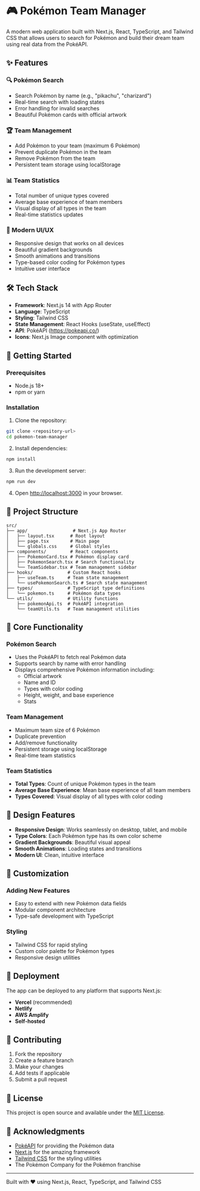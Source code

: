 # 🎮 Pokémon Team Manager

A modern web application built with Next.js, React, TypeScript, and Tailwind CSS that allows users to search for Pokémon and build their dream team using real data from the PokéAPI.

## ✨ Features

### 🔍 Pokémon Search
- Search Pokémon by name (e.g., "pikachu", "charizard")
- Real-time search with loading states
- Error handling for invalid searches
- Beautiful Pokémon cards with official artwork

### 🏆 Team Management
- Add Pokémon to your team (maximum 6 Pokémon)
- Prevent duplicate Pokémon in the team
- Remove Pokémon from the team
- Persistent team storage using localStorage

### 📊 Team Statistics
- Total number of unique types covered
- Average base experience of team members
- Visual display of all types in the team
- Real-time statistics updates

### 🎨 Modern UI/UX
- Responsive design that works on all devices
- Beautiful gradient backgrounds
- Smooth animations and transitions
- Type-based color coding for Pokémon types
- Intuitive user interface

## 🛠️ Tech Stack

- **Framework**: Next.js 14 with App Router
- **Language**: TypeScript
- **Styling**: Tailwind CSS
- **State Management**: React Hooks (useState, useEffect)
- **API**: PokéAPI (https://pokeapi.co/)
- **Icons**: Next.js Image component with optimization

## 🚀 Getting Started

### Prerequisites
- Node.js 18+ 
- npm or yarn

### Installation

1. Clone the repository:
```bash
git clone <repository-url>
cd pokemon-team-manager
```

2. Install dependencies:
```bash
npm install
```

3. Run the development server:
```bash
npm run dev
```

4. Open [http://localhost:3000](http://localhost:3000) in your browser.

## 📁 Project Structure

```
src/
├── app/                 # Next.js App Router
│   ├── layout.tsx      # Root layout
│   ├── page.tsx        # Main page
│   └── globals.css     # Global styles
├── components/         # React components
│   ├── PokemonCard.tsx # Pokémon display card
│   ├── PokemonSearch.tsx # Search functionality
│   └── TeamSidebar.tsx # Team management sidebar
├── hooks/             # Custom React hooks
│   ├── useTeam.ts     # Team state management
│   └── usePokemonSearch.ts # Search state management
├── types/             # TypeScript type definitions
│   └── pokemon.ts     # Pokémon data types
└── utils/             # Utility functions
    ├── pokemonApi.ts  # PokéAPI integration
    └── teamUtils.ts   # Team management utilities
```

## 🎯 Core Functionality

### Pokémon Search
- Uses the PokéAPI to fetch real Pokémon data
- Supports search by name with error handling
- Displays comprehensive Pokémon information including:
  - Official artwork
  - Name and ID
  - Types with color coding
  - Height, weight, and base experience
  - Stats

### Team Management
- Maximum team size of 6 Pokémon
- Duplicate prevention
- Add/remove functionality
- Persistent storage using localStorage
- Real-time team statistics

### Team Statistics
- **Total Types**: Count of unique Pokémon types in the team
- **Average Base Experience**: Mean base experience of all team members
- **Types Covered**: Visual display of all types with color coding

## 🎨 Design Features

- **Responsive Design**: Works seamlessly on desktop, tablet, and mobile
- **Type Colors**: Each Pokémon type has its own color scheme
- **Gradient Backgrounds**: Beautiful visual appeal
- **Smooth Animations**: Loading states and transitions
- **Modern UI**: Clean, intuitive interface

## 🔧 Customization

### Adding New Features
- Easy to extend with new Pokémon data fields
- Modular component architecture
- Type-safe development with TypeScript

### Styling
- Tailwind CSS for rapid styling
- Custom color palette for Pokémon types
- Responsive design utilities

## 🚀 Deployment

The app can be deployed to any platform that supports Next.js:

- **Vercel** (recommended)
- **Netlify**
- **AWS Amplify**
- **Self-hosted**

## 🤝 Contributing

1. Fork the repository
2. Create a feature branch
3. Make your changes
4. Add tests if applicable
5. Submit a pull request

## 📄 License

This project is open source and available under the [MIT License](LICENSE).

## 🙏 Acknowledgments

- [PokéAPI](https://pokeapi.co/) for providing the Pokémon data
- [Next.js](https://nextjs.org/) for the amazing framework
- [Tailwind CSS](https://tailwindcss.com/) for the styling utilities
- The Pokémon Company for the Pokémon franchise

---

Built with ❤️ using Next.js, React, TypeScript, and Tailwind CSS 